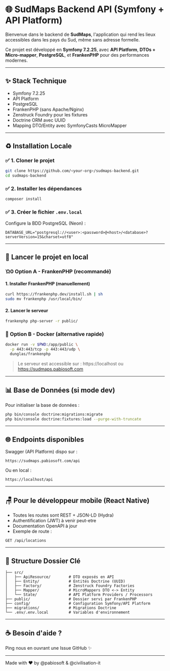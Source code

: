 # 🌐 SudMaps Backend API (Symfony + API Platform)

Bienvenue dans le backend de **SudMaps**, l'application qui rend les lieux accessibles dans les pays du Sud, même sans adresse formelle.

Ce projet est développé en **Symfony 7.2.25**, avec **API Platform**, **DTOs + Micro-mapper**, **PostgreSQL**, et **FrankenPHP** pour des performances modernes.

---

## ✨ Stack Technique
- Symfony 7.2.25
- API Platform
- PostgreSQL
- FrankenPHP (sans Apache/Nginx)
- Zenstruck Foundry pour les fixtures
- Doctrine ORM avec UUID
- Mapping DTO/Entity avec SymfonyCasts MicroMapper

---

## ♻️ Installation Locale

### ✅ 1. Cloner le projet
```bash
git clone https://github.com/<your-org>/sudmaps-backend.git
cd sudmaps-backend
```

### ✅ 2. Installer les dépendances
```bash
composer install
```

### ✅ 3. Créer le fichier `.env.local`
Configure la BDD PostgreSQL (Neon) :
```
DATABASE_URL="postgresql://<user>:<password>@<host>/<database>?serverVersion=15&charset=utf8"
```

---

## 🔄 Lancer le projet en local

### Ὠ0 Option A - FrankenPHP (recommandé)

#### 1. Installer FrankenPHP (manuellement)
```bash
curl https://frankenphp.dev/install.sh | sh
sudo mv frankenphp /usr/local/bin/
```

#### 2. Lancer le serveur
```bash
frankenphp php-server -r public/
```

### 🚢 Option B - Docker (alternative rapide)
```bash
docker run -v $PWD:/app/public \
  -p 443:443/tcp -p 443:443/udp \
  dunglas/frankenphp
```

> Le serveur est accessible sur : https://localhost ou https://sudmaps.pabiosoft.com

---

## 📊 Base de Données (si mode dev)

Pour initialiser la base de données :
```bash
php bin/console doctrine:migrations:migrate
php bin/console doctrine:fixtures:load --purge-with-truncate
```

---

## 🌐 Endpoints disponibles
Swagger (API Platform) dispo sur :
```
https://sudmaps.pabiosoft.com/api
```
Ou en local :
```
https://localhost/api
```

---

## 🪑 Pour le développeur mobile (React Native)

- Toutes les routes sont REST + JSON-LD (Hydra)
- Authentification (JWT) à venir peut-etre
- Documentation OpenAPI à jour
- Exemple de route :
```http
GET /api/locations
```

---

## 📁 Structure Dossier Clé
```
├── src/
│   ├── ApiResource/        # DTO exposés en API
│   ├── Entity/             # Entités Doctrine (UUID)
│   ├── Factory/            # Zenstruck Foundry Factories
│   ├── Mapper/             # MicroMappers DTO <-> Entity
│   └── State/              # API Platform Providers / Processors
├── public/                 # Dossier servi par FrankenPHP
├── config/                 # Configuration Symfony/API Platform
├── migrations/             # Migrations Doctrine
└── .env/.env.local         # Variables d'environnement
```

---


## ☕ Besoin d'aide ?
Ping nous en ouvrant une Issue GitHub ✨

---

Made with ❤️ by @pabiosoft & @civilisation-it

